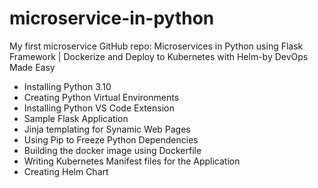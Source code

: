 # microservice-in-python
My first microservice GitHub repo: Microservices in Python using Flask Framework | Dockerize and Deploy to Kubernetes with Helm-by DevOps Made Easy
- Installing Python 3.10
- Creating Python Virtual Environments
- Installing Python VS Code Extension
- Sample Flask Application
- Jinja templating for Synamic Web Pages
- Using Pip to Freeze Python Dependencies 
- Building the docker image using Dockerfile
- Writing Kubernetes Manifest files for the Application
- Creating Helm Chart